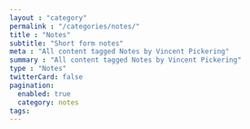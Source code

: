```yaml
---
layout : "category"
permalink : "/categories/notes/"
title : "Notes"
subtitle: "Short form notes"
meta : "All content tagged Notes by Vincent Pickering"
summary : "All content tagged Notes by Vincent Pickering"
type : "Notes"
twitterCard: false
pagination:
  enabled: true
  category: notes
tags:
---
```

